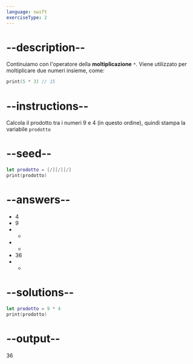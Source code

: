 ```yaml
---
language: swift
exerciseType: 2
---
```


# --description--

Continuiamo con l'operatore della **moltiplicazione** `*`.
Viene utilizzato per moltiplicare due numeri insieme, come:
```swift
print(5 * 3) // 15
```

# --instructions--

Calcola il prodotto tra i numeri 9 e 4 (in questo ordine), quindi stampa la variabile `prodotto`

# --seed--

```swift
let prodotto = [/][/][/]
print(prodotto)
```

# --answers--

- 4
- 9
-  + 
-  - 
- 36
-  * 

# --solutions--

```swift
let prodotto = 9 * 4
print(prodotto)
```

# --output--

36
